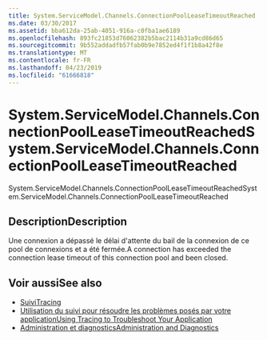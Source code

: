 ```yaml
---
title: System.ServiceModel.Channels.ConnectionPoolLeaseTimeoutReached
ms.date: 03/30/2017
ms.assetid: bba612da-25ab-4051-916a-c0fba1ae6189
ms.openlocfilehash: 893fc21853d76062382b5bac2114b31a9cd86d65
ms.sourcegitcommit: 9b552addadfb57fab0b9e7852ed4f1f1b8a42f8e
ms.translationtype: MT
ms.contentlocale: fr-FR
ms.lasthandoff: 04/23/2019
ms.locfileid: "61666818"
---
```

# <a name="systemservicemodelchannelsconnectionpoolleasetimeoutreached"></a><span data-ttu-id="61891-102">System.ServiceModel.Channels.ConnectionPoolLeaseTimeoutReached</span><span class="sxs-lookup"><span data-stu-id="61891-102">System.ServiceModel.Channels.ConnectionPoolLeaseTimeoutReached</span></span>
<span data-ttu-id="61891-103">System.ServiceModel.Channels.ConnectionPoolLeaseTimeoutReached</span><span class="sxs-lookup"><span data-stu-id="61891-103">System.ServiceModel.Channels.ConnectionPoolLeaseTimeoutReached</span></span>  
  
## <a name="description"></a><span data-ttu-id="61891-104">Description</span><span class="sxs-lookup"><span data-stu-id="61891-104">Description</span></span>  
 <span data-ttu-id="61891-105">Une connexion a dépassé le délai d'attente du bail de la connexion de ce pool de connexions et a été fermée.</span><span class="sxs-lookup"><span data-stu-id="61891-105">A connection has exceeded the connection lease timeout of this connection pool and been closed.</span></span>  
  
## <a name="see-also"></a><span data-ttu-id="61891-106">Voir aussi</span><span class="sxs-lookup"><span data-stu-id="61891-106">See also</span></span>

- [<span data-ttu-id="61891-107">Suivi</span><span class="sxs-lookup"><span data-stu-id="61891-107">Tracing</span></span>](../../../../../docs/framework/wcf/diagnostics/tracing/index.md)
- [<span data-ttu-id="61891-108">Utilisation du suivi pour résoudre les problèmes posés par votre application</span><span class="sxs-lookup"><span data-stu-id="61891-108">Using Tracing to Troubleshoot Your Application</span></span>](../../../../../docs/framework/wcf/diagnostics/tracing/using-tracing-to-troubleshoot-your-application.md)
- [<span data-ttu-id="61891-109">Administration et diagnostics</span><span class="sxs-lookup"><span data-stu-id="61891-109">Administration and Diagnostics</span></span>](../../../../../docs/framework/wcf/diagnostics/index.md)
